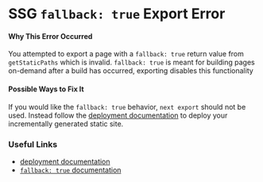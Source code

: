 # SSG `fallback: true` Export Error

#### Why This Error Occurred

You attempted to export a page with a `fallback: true` return value from `getStaticPaths` which is invalid. `fallback: true` is meant for building pages on-demand after a build has occurred, exporting disables this functionality

#### Possible Ways to Fix It

If you would like the `fallback: true` behavior, `next export` should not be used. Instead follow the [deployment documentation](https://nextjs.org/docs/deployment) to deploy your incrementally generated static site.

### Useful Links

- [deployment documentation](https://nextjs.org/docs/deployment#vercel-recommended)
- [`fallback: true` documentation](https://nextjs.org/docs/basic-features/data-fetching#fallback-true)
